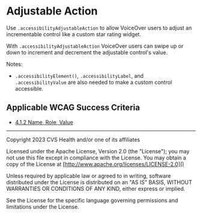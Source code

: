 # Adjustable Action

Use `.accessibilityAdjustableAction` to allow VoiceOver users to adjust an incrementable control like a custom star rating widget. 

With `.accessibilityAdjustableAction` VoiceOver users can swipe up or down to increment and decrement the adjustable control's value.

Notes:

- `.accessibilityElement()`, `.accessibilityLabel`, and `.accessibilityValue` are also needed to make a custom control accessible.

## Applicable WCAG Success Criteria
- [4.1.2 Name, Role, Value](https://www.w3.org/WAI/WCAG22/Understanding/name-role-value)

----

Copyright 2023 CVS Health and/or one of its affiliates

Licensed under the Apache License, Version 2.0 (the "License");
you may not use this file except in compliance with the License.
You may obtain a copy of the License at
[http://www.apache.org/licenses/LICENSE-2.0]()

Unless required by applicable law or agreed to in writing, software
distributed under the License is distributed on an "AS IS" BASIS,
WITHOUT WARRANTIES OR CONDITIONS OF ANY KIND, either express or implied.

See the License for the specific language governing permissions and
limitations under the License.
